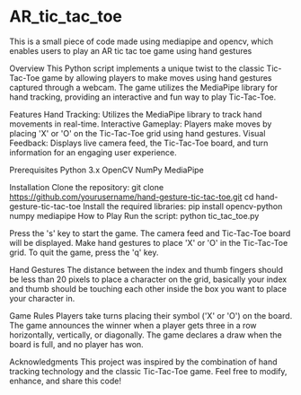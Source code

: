# AR_tic_tac_toe
This is a small piece of code made using mediapipe and opencv, which enables users to play an AR tic tac toe game using hand gestures

Overview
This Python script implements a unique twist to the classic Tic-Tac-Toe game by allowing players to make moves using hand gestures captured through a webcam. The game utilizes the MediaPipe library for hand tracking, providing an interactive and fun way to play Tic-Tac-Toe.

Features
Hand Tracking: Utilizes the MediaPipe library to track hand movements in real-time.
Interactive Gameplay: Players make moves by placing 'X' or 'O' on the Tic-Tac-Toe grid using hand gestures.
Visual Feedback: Displays live camera feed, the Tic-Tac-Toe board, and turn information for an engaging user experience.

Prerequisites
Python 3.x
OpenCV
NumPy
MediaPipe

Installation
Clone the repository:
git clone https://github.com/yourusername/hand-gesture-tic-tac-toe.git
cd hand-gesture-tic-tac-toe
Install the required libraries:
pip install opencv-python numpy mediapipe
How to Play
Run the script:
python tic_tac_toe.py

Press the 's' key to start the game. The camera feed and Tic-Tac-Toe board will be displayed.
Make hand gestures to place 'X' or 'O' in the Tic-Tac-Toe grid.
To quit the game, press the 'q' key.

Hand Gestures
The distance between the index and thumb fingers should be less than 20 pixels to place a character on the grid, basically your index and thumb should be touching each other inside the box you want to place your character in.

Game Rules
Players take turns placing their symbol ('X' or 'O') on the board.
The game announces the winner when a player gets three in a row horizontally, vertically, or diagonally.
The game declares a draw when the board is full, and no player has won.

Acknowledgments
This project was inspired by the combination of hand tracking technology and the classic Tic-Tac-Toe game.
Feel free to modify, enhance, and share this code!
